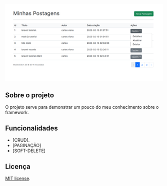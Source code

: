 <p align="center"><a href="#" target="_blank">
<img src="./public/images/image.png" width="600" alt="Laravel Logo"></a></p>

## Sobre o projeto

O projeto serve para demonstrar um pouco do meu conhecimento sobre o framework.

## Funcionalidades

- [CRUD].
- [PAGINAÇÃO]
- [SOFT-DELETE]

## Licença

[MIT license](https://opensource.org/licenses/MIT).
